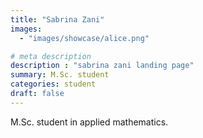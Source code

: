 ```yaml
---
title: "Sabrina Zani"
images: 
  - "images/showcase/alice.png"

# meta description
description : "sabrina zani landing page"
summary: M.Sc. student
categories: student
draft: false
---
```

M.Sc. student in applied mathematics.